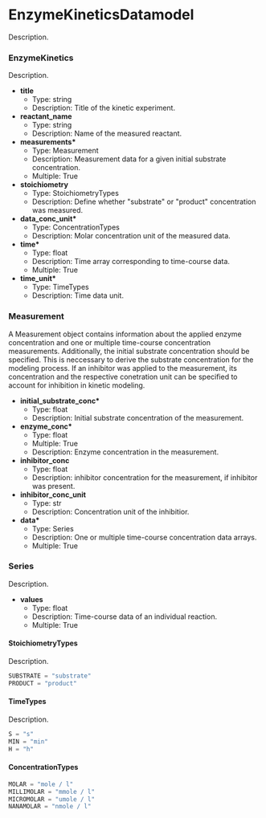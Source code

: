 # EnzymeKineticsDatamodel

Description.

### EnzymeKinetics

Description.

- __title__
  - Type: string
  - Description: Title of the kinetic experiment.
- __reactant_name__
  - Type: string
  - Description: Name of the measured reactant.
- __measurements*__
  - Type: Measurement
  - Description: Measurement data for a given initial substrate concentration.
  - Multiple: True
- __stoichiometry__
  - Type: StoichiometryTypes
  - Description: Define whether "substrate" or "product" concentration was measured.
- __data_conc_unit*__
  - Type: ConcentrationTypes
  - Description: Molar concentration unit of the measured data.
- __time*__
  - Type: float
  - Description: Time array corresponding to time-course data.
  - Multiple: True
- __time_unit*__
  - Type: TimeTypes
  - Description: Time data unit.

### Measurement

A Measurement object contains information about the applied enzyme concentration and one or multiple time-course concentration measurements. Additionally, the initial substrate concentration should be specified. This is neccessary to derive the substrate concentration for the modeling process. If an inhibitor was applied to the measurement, its concentration and the respective conetration unit can be specified to account for inhibition in kinetic modeling.

- __initial_substrate_conc*__
  - Type: float
  - Description: Initial substrate concentration of the measurement.
- __enzyme_conc*__
  - Type: float
  - Multiple: True
  - Description: Enzyme concentration in the measurement.
- __inhibitor_conc__
  - Type: float
  - Description: inhibitor concentration for the measurement, if inhibitor was present.
- __inhibitor_conc_unit__
  - Type: str
  - Description: Concentration unit of the inhibitior.
- __data*__
  - Type: Series
  - Description: One or multiple time-course concentration data arrays.
  - Multiple: True

### Series

Description.

- __values__
  - Type: float
  - Description: Time-course data of an individual reaction.
  - Multiple: True

#### StoichiometryTypes

Description.

```python
SUBSTRATE = "substrate"
PRODUCT = "product"
```

#### TimeTypes

Description.

```python
S = "s"
MIN = "min"
H = "h"
```

#### ConcentrationTypes

```python
MOLAR = "mole / l"
MILLIMOLAR = "mmole / l"
MICROMOLAR = "umole / l"
NANAMOLAR = "nmole / l"
```
